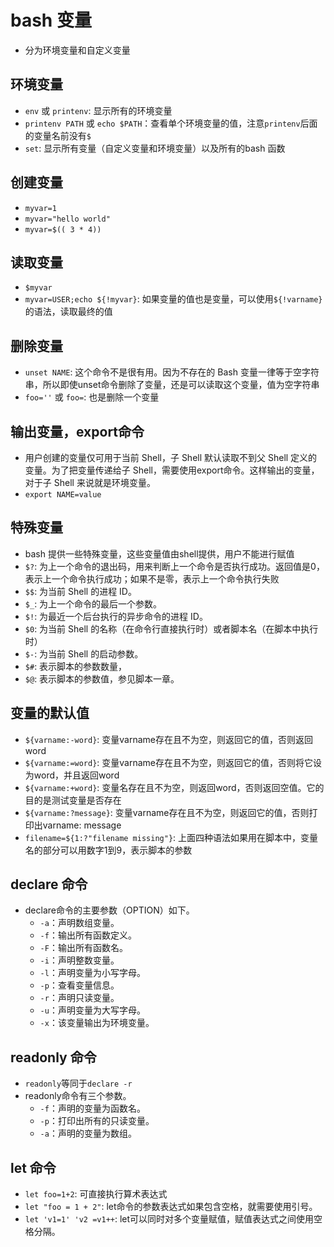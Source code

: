 # bash 变量

- 分为环境变量和自定义变量

## 环境变量

- `env` 或 `printenv`: 显示所有的环境变量
- `printenv PATH` 或 `echo $PATH`：查看单个环境变量的值，注意`printenv`后面的变量名前没有`$`
- `set`: 显示所有变量（自定义变量和环境变量）以及所有的bash 函数

## 创建变量

- `myvar=1`
- `myvar="hello world"`
- `myvar=$(( 3 * 4))`

## 读取变量

- `$myvar`
- `myvar=USER;echo ${!myvar}`: 如果变量的值也是变量，可以使用`${!varname}`的语法，读取最终的值

## 删除变量

- `unset NAME`: 这个命令不是很有用。因为不存在的 Bash 变量一律等于空字符串，所以即使unset命令删除了变量，还是可以读取这个变量，值为空字符串
- `foo=''` 或 `foo=`: 也是删除一个变量

## 输出变量，export命令

- 用户创建的变量仅可用于当前 Shell，子 Shell 默认读取不到父 Shell 定义的变量。为了把变量传递给子 Shell，需要使用export命令。这样输出的变量，对于子 Shell 来说就是环境变量。
- `export NAME=value`

## 特殊变量

- bash 提供一些特殊变量，这些变量值由shell提供，用户不能进行赋值
- `$?`: 为上一个命令的退出码，用来判断上一个命令是否执行成功。返回值是0，表示上一个命令执行成功；如果不是零，表示上一个命令执行失败
- `$$`: 为当前 Shell 的进程 ID。
- `$_`: 为上一个命令的最后一个参数。
- `$!`: 为最近一个后台执行的异步命令的进程 ID。
- `$0`: 为当前 Shell 的名称（在命令行直接执行时）或者脚本名（在脚本中执行时）
- `$-`: 为当前 Shell 的启动参数。
- `$#`: 表示脚本的参数数量，
- `$@`: 表示脚本的参数值，参见脚本一章。

## 变量的默认值

- `${varname:-word}`: 变量varname存在且不为空，则返回它的值，否则返回word
- `${varname:=word}`: 变量varname存在且不为空，则返回它的值，否则将它设为word，并且返回word
- `${varname:+word}`: 变量名存在且不为空，则返回word，否则返回空值。它的目的是测试变量是否存在
- `${varname:?message}`: 变量varname存在且不为空，则返回它的值，否则打印出varname: message
- `filename=${1:?"filename missing"}`: 上面四种语法如果用在脚本中，变量名的部分可以用数字1到9，表示脚本的参数

## declare 命令

- declare命令的主要参数（OPTION）如下。
  - `-a`：声明数组变量。
  - `-f`：输出所有函数定义。
  - `-F`：输出所有函数名。
  - `-i`：声明整数变量。
  - `-l`：声明变量为小写字母。
  - `-p`：查看变量信息。
  - `-r`：声明只读变量。
  - `-u`：声明变量为大写字母。
  - `-x`：该变量输出为环境变量。

## readonly 命令

- `readonly`等同于`declare -r`
- readonly命令有三个参数。
  - `-f`：声明的变量为函数名。
  - `-p`：打印出所有的只读变量。
  - `-a`：声明的变量为数组。

## let 命令

- `let foo=1+2`: 可直接执行算术表达式
- `let "foo = 1 + 2"`: let命令的参数表达式如果包含空格，就需要使用引号。
- `let 'v1=1' 'v2 =v1++`: let可以同时对多个变量赋值，赋值表达式之间使用空格分隔。
